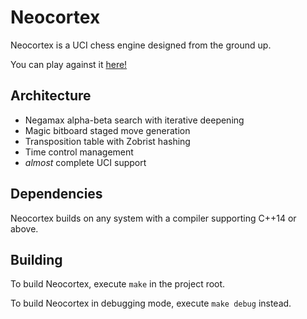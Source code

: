 # Neocortex

Neocortex is a UCI chess engine designed from the ground up.

You can play against it [here!](https://lichess.org/?user=cortexbot#friend)

## Architecture
- Negamax alpha-beta search with iterative deepening
- Magic bitboard staged move generation
- Transposition table with Zobrist hashing
- Time control management
- *almost* complete UCI support

## Dependencies

Neocortex builds on any system with a compiler supporting C++14 or above.

## Building

To build Neocortex, execute `make` in the project root.

To build Neocortex in debugging mode, execute `make debug` instead.
